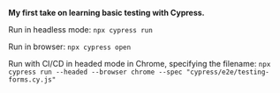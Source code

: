 **My first take on learning basic testing with Cypress.**

Run in headless mode: ```npx cypress run```

Run in browser: ```npx cypress open```

Run with CI/CD in headed mode in Chrome, specifying the filename: ```npx cypress run --headed --browser chrome --spec "cypress/e2e/testing-forms.cy.js"```
